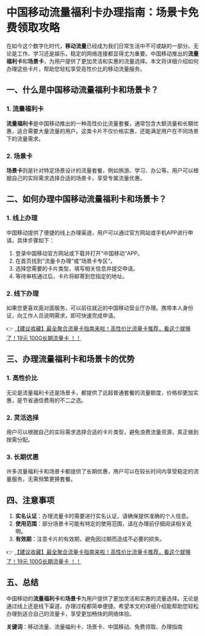 # 中国移动流量福利卡办理指南：场景卡免费领取攻略

在如今这个数字化时代，**移动流量**已经成为我们日常生活中不可或缺的一部分。无论是工作、学习还是娱乐，稳定的网络连接都显得尤为重要。中国移动推出的**流量福利卡**和**场景卡**，为用户提供了更加灵活和实惠的流量选择。本文将详细介绍如何办理这些卡片，帮助您轻松享受高性价比的移动流量服务。

## 一、什么是中国移动流量福利卡和场景卡？

### 1. 流量福利卡
**流量福利卡**是中国移动推出的一种高性价比流量套餐，通常包含大额流量和长期优惠，适合需要大量流量的用户。这类卡片不仅价格实惠，还能满足用户在不同场景下的流量需求。

### 2. 场景卡
**场景卡**则是针对特定场景设计的流量套餐，例如旅游、学习、办公等。用户可以根据自己的实际需求选择合适的场景卡，享受专属流量优惠。

## 二、如何办理中国移动流量福利卡和场景卡？

### 1. 线上办理
中国移动提供了便捷的线上办理渠道，用户可以通过官方网站或手机APP进行申请。具体步骤如下：
1. 登录中国移动官方网站或下载并打开“中国移动”APP。
2. 在首页找到“流量卡办理”或“场景卡专区”。
3. 选择您需要的卡片类型，填写相关信息并提交申请。
4. 等待审核通过后，卡片将邮寄到您指定的地址。

### 2. 线下办理
如果您更喜欢面对面服务，可以前往就近的中国移动营业厅办理。携带本人身份证，向工作人员说明需求，即可快速完成申请。

👉 [【建议收藏】最全聚合流量卡指南来啦！高性价比流量卡推荐，看这个就够了！19元 100G长期流量卡 ！！](https://bit.ly/Liuliangka)

## 三、办理流量福利卡和场景卡的优势

### 1. 高性价比
无论是流量福利卡还是场景卡，都提供了远超普通套餐的流量额度，价格却更加实惠，是节省通信费用的不二之选。

### 2. 灵活选择
用户可以根据自己的实际需求选择合适的卡片类型，避免浪费流量资源，真正做到按需分配。

### 3. 长期优惠
许多流量福利卡和场景卡都提供了长期优惠，用户可以在较长时间内享受稳定的流量服务，无需频繁更换套餐。

## 四、注意事项

1. **实名认证**：办理流量卡时需要进行实名认证，请确保提供准确的个人信息。
2. **使用范围**：部分场景卡可能有特定的使用范围，请在办理前仔细阅读相关说明。
3. **有效期**：注意卡片的有效期，避免因过期而造成不必要的损失。

👉 [【建议收藏】最全聚合流量卡指南来啦！高性价比流量卡推荐，看这个就够了！19元 100G长期流量卡 ！！](https://bit.ly/Liuliangka)

## 五、总结

中国移动的**流量福利卡**和**场景卡**为用户提供了更加灵活和实惠的流量选择。无论是通过线上还是线下渠道，办理过程都简单便捷。希望本文的详细介绍能帮助您轻松办理到适合自己的流量卡，享受更加畅快的网络体验。

**关键词**：移动流量、流量福利卡、场景卡、中国移动、免费领取、办理指南